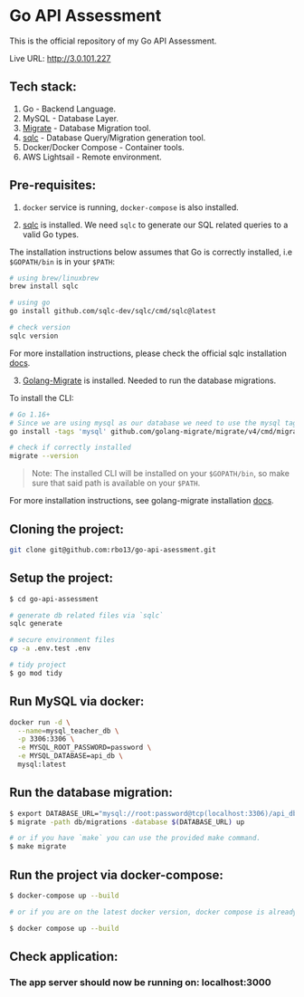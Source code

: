 # Go API Assessment

This is the official repository of my Go API Assessment.

Live URL: http://3.0.101.227

## Tech stack:

1.  Go - Backend Language.
2.  MySQL - Database Layer.
3.  [Migrate](https://github.com/golang-migrate/migrate) - Database Migration tool.
4.  [sqlc](https://sqlc.dev) - Database Query/Migration generation tool.
5.  Docker/Docker Compose - Container tools.
6.  AWS Lightsail - Remote environment.

## Pre-requisites:

1.  `docker` service is running, `docker-compose` is also installed.

2.  [sqlc](https://sqlc.dev) is installed. We need `sqlc` to generate our SQL related queries to a valid Go types.

The installation instructions below assumes that Go is correctly installed, i.e `$GOPATH/bin` is in your `$PATH`:

```bash
# using brew/linuxbrew
brew install sqlc

# using go
go install github.com/sqlc-dev/sqlc/cmd/sqlc@latest

# check version
sqlc version
```

For more installation instructions, please check the official sqlc installation [docs](https://docs.sqlc.dev/en/stable/overview/install.html).

3.  [Golang-Migrate](https://github.com/golang-migrate/migrate) is installed. Needed to run the database migrations.

To install the CLI:

```bash
# Go 1.16+
# Since we are using mysql as our database we need to use the mysql tag.
go install -tags 'mysql' github.com/golang-migrate/migrate/v4/cmd/migrate@latest

# check if correctly installed
migrate --version
```

> Note: The installed CLI will be installed on your `$GOPATH/bin`, so make sure that said path is available on your `$PATH`.

For more installation instructions, see golang-migrate installation [docs](https://github.com/golang-migrate/migrate/tree/master/cmd/migrate).

## Cloning the project:

```bash
git clone git@github.com:rbo13/go-api-asessment.git
```

## Setup the project:

```bash
$ cd go-api-assessment

# generate db related files via `sqlc`
sqlc generate

# secure environment files
cp -a .env.test .env

# tidy project
$ go mod tidy
```

## Run MySQL via docker:
```bash
docker run -d \
  --name=mysql_teacher_db \
  -p 3306:3306 \
  -e MYSQL_ROOT_PASSWORD=password \
  -e MYSQL_DATABASE=api_db \
  mysql:latest
```

## Run the database migration:

```bash
$ export DATABASE_URL="mysql://root:password@tcp(localhost:3306)/api_db?parseTime=true&loc=Local"
$ migrate -path db/migrations -database $(DATABASE_URL) up

# or if you have `make` you can use the provided make command.
$ make migrate
```

## Run the project via docker-compose:
```bash
$ docker-compose up --build

# or if you are on the latest docker version, docker compose is already available as a docker sub-command.

$ docker compose up --build
```

## Check application:

### The app server should now be running on: localhost:3000